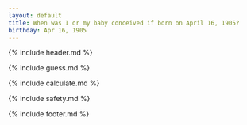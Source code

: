 ```yaml
---
layout: default
title: When was I or my baby conceived if born on April 16, 1905?
birthday: Apr 16, 1905
---
```


{% include header.md %}

{% include guess.md %}

{% include calculate.md %}

{% include safety.md %}

{% include footer.md %}



